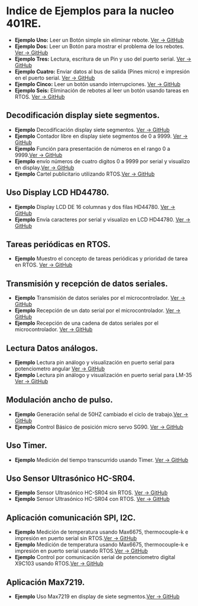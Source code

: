 # **Indice de Ejemplos para la nucleo 401RE.**
* **Ejemplo Uno:** Leer un Botón simple sin eliminar rebote. [Ver -> GitHub](https://github.com/crelec/EjemploBoton1)
* **Ejemplo Dos:** Leer un Botón para mostrar el problema de los rebotes. [Ver -> GitHub](https://github.com/crelec/EjemploBoton2)
* **Ejemplo Tres:** Lectura, escritura de un Pin y uso del puerto serial. [Ver -> GitHub](https://github.com/crelec/EjemploBoton4)
* **Ejemplo Cuatro:** Enviar datos al bus de salida (Pines micro) e impresión en el puerto serial. [Ver -> GitHub](https://github.com/crelec/EjemploBoton5)
* **Ejemplo Cinco:** Leer un botón usando interrupciones. [Ver -> GitHub](https://github.com/crelec/EjemploBoton3)
* **Ejemplo Seis:** Eliminación de rebotes al leer un botón usando tareas en RTOS. [Ver -> GitHub](https://github.com/crelec/EjemploBotonAntireboteRTOS_2)
## Decodificación display siete segmentos.
* **Ejemplo** Decodificación display siete segmentos. [Ver -> GitHub](https://github.com/crelec/EjemploDisplay7_1)
* **Ejemplo** Contador libre en display siete segmentos de 0 a 9999. [Ver -> GitHub](https://github.com/crelec/EjemploDisplay7Mux)
* **Ejemplo** Función para presentación de números en el rango 0 a 9999.[Ver -> GitHub](https://github.com/crelec/EjemploDisplay7_2)
* **Ejemplo** envío números de cuatro digitos 0 a 9999 por serial y visualizo en display.[Ver -> GitHub](https://github.com/crelec/EjemploDisplay7_3)
* **Ejemplo** Cartel publicitario utilizando RTOS.[Ver -> GitHub](https://github.com/crelec/EjemploDisplay7_4)
## Uso Display LCD HD44780.
* **Ejemplo** Display LCD DE 16 columnas y dos filas HD44780. [Ver -> GitHub](https://github.com/crelec/LCD_Base)
* **Ejemplo** Envía caracteres por serial y visualizo en LCD HD44780. [Ver -> GitHub](https://github.com/crelec/LCD_V0)
## Tareas periódicas en RTOS.
* **Ejemplo** Muestro el concepto de tareas periódicas y prioridad de tarea en RTOS. [Ver -> GitHub](https://github.com/crelec/EjemploTareaPeriodica)
## Transmisión y recepción de datos seriales.
* **Ejemplo** Transmisión de datos seriales por el microcontrolador. [Ver -> GitHub](https://github.com/crelec/EjemploPuertoSerial_TX)
* **Ejemplo** Recepción de un dato serial por el microcontrolador. [Ver -> GitHub](https://github.com/crelec/EjemploPuertoSerial_RX)
* **Ejemplo** Recepción de una cadena de datos seriales por el microcontrolador. [Ver -> GitHub](https://github.com/crelec/EjemploPuertoSerial_RX_V1)
## Lectura Datos análogos.
* **Ejemplo** Lectura pin análogo y visualización en puerto serial para potenciometro angular [Ver -> GitHub](https://github.com/crelec/Ejemplo-Potenciometro)
* **Ejemplo** Lectura pin análogo y visualización en puerto serial para LM-35 [Ver -> GitHub](https://github.com/crelec/Ejemplo-LM35)
## Modulación ancho de pulso.
* **Ejemplo** Generación señal de 50HZ cambiado el ciclo de trabajo.[Ver -> GitHub](https://github.com/crelec/EjemploPWM-Base)
* **Ejemplo** Control Básico de posición micro servo SG90. [Ver -> GitHub](https://github.com/crelec/EjemploPWM-Servo)
## Uso Timer.
* **Ejemplo** Medición del tiempo transcurrido usando Timer. [Ver -> GitHub](https://github.com/crelec/EjemploUsoTimer)
## Uso Sensor Ultrasónico HC-SR04.
* **Ejemplo** Sensor Ultrasónico HC-SR04 sin RTOS. [Ver -> GitHub](https://github.com/crelec/EjemploUltrasonicoHCSR-V0)
* **Ejemplo** Sensor Ultrasónico HC-SR04 con RTOS. [Ver -> GitHub](https://github.com/crelec/EjemploUltrasonicoHCSR-V1)
## Aplicación comunicación SPI, I2C.
* **Ejemplo** Medición de temperatura usando Max6675, thermocouple-k e impresión en puerto serial sin RTOS.[Ver -> GitHub](https://github.com/crelec/TermoCupla_V0)
* **Ejemplo** Medición de temperatura usando Max6675, thermocouple-k e impresión en puerto serial usando RTOS.[Ver -> GitHub](https://github.com/crelec/TermoCupla_V1)
* **Ejemplo** Control por comunicación serial de potenciometro digital X9C103 usando RTOS.[Ver -> GitHub](https://github.com/crelec/Pot-Digital)
## Aplicación Max7219.
* **Ejemplo** Uso Max7219 en display de siete segmentos.[Ver -> GitHub](https://github.com/crelec/Ejemplo-Max7219-7segmentos)

